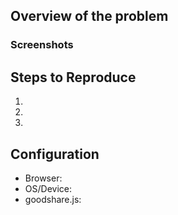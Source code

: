 ## Overview of the problem

<!-- Write about the problem as possible -->

### Screenshots

<!-- Upload screenshots here -->

## Steps to Reproduce

1.
2.
3.

## Configuration

- Browser: 
- OS/Device: 
- goodshare.js: 
